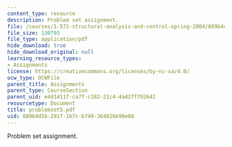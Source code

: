 ```yaml
---
content_type: resource
description: Problem set assignment.
file: /courses/1-571-structural-analysis-and-control-spring-2004/889b4d5b291f1b7cb749364828e90e0d_problemset5.pdf
file_size: 130793
file_type: application/pdf
hide_download: true
hide_download_original: null
learning_resource_types:
- Assignments
license: https://creativecommons.org/licenses/by-nc-sa/4.0/
ocw_type: OCWFile
parent_title: Assignments
parent_type: CourseSection
parent_uid: e4d1411f-ca7f-c182-21c4-4ad27f792642
resourcetype: Document
title: problemset5.pdf
uid: 889b4d5b-291f-1b7c-b749-364828e90e0d
---
```

Problem set assignment.